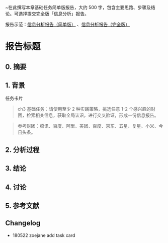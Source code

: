 ~在此撰写本章基础任务简单版报告，大约 500 字，包含主要思路、步骤及结论。可选择提交完全版「信息分析」报告。

报告示范：[信息分析报告（简单版）](https://github.com/AIHackers/IA001/blob/master/TmpAnalysisReportSimple.md) 、[信息分析报告（完全版）](https://github.com/AIHackers/IA001/blob/master/TmpAnalysisReportFull.md) 

# 报告标题

## 0. 摘要
## 1. 背景

任务卡片

> ch3 基础任务：请使用至少 2 种实践策略，挑选任意 1-2 个感兴趣的财团，检索相关信息，获取全局认识，进行交叉验证，形成一份信息报告。

> 参考财团：腾讯、百度、阿里、美团、百度、京东、五星、复星、小米、今日头条。

## 2. 分析过程
## 3. 结论
## 4. 讨论
## 5. 参考文献

## Changelog

- 180522 zoejane add task card

